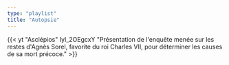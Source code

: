 ```yaml
---
type: "playlist"
title: "Autopsie"
---
```


{{< yt "Asclépios" Iyl_2OEgcxY "Présentation de l'enquête menée sur les restes d'Agnès Sorel, favorite du roi Charles VII, pour déterminer les causes de sa mort précoce."  >}}